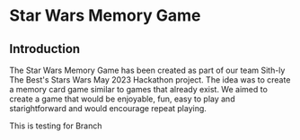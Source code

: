 # Star Wars Memory Game
## Introduction

The Star Wars Memory Game has been created as part of our team Sith-ly The Best's Stars Wars May 2023 Hackathon project. The idea was to create a memory card game similar to games that already exist. We aimed to create a game that would be enjoyable, fun, easy to play and starightforward and would encourage repeat playing. 

This is testing for Branch

